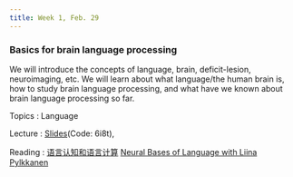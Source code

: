 ```yaml
---
title: Week 1, Feb. 29
---
```


### Basics for brain language processing

We will introduce the concepts of language, brain, deficit-lesion, neuroimaging, etc. We will learn about what language/the human brain is, how to study brain language processing, and what have we known about brain language processing so far.

Topics
: Language

Lecture
: [Slides](https://pan.baidu.com/s/1iZSMwc2CrHNoecYG9eZi6w)(Code: 6i8t), 

Reading
:
[语言认知和语言计算](https://nlpr.ia.ac.cn/cip/ZongPublications/2022/2022%E7%8E%8B%E5%B0%91%E6%A5%A0-%E4%B8%AD%E5%9B%BD%E7%A7%91%E5%AD%A6.pdf)
[Neural Bases of Language with Liina Pylkkanen](https://www.youtube.com/channel/UCBbO6HEym_YC9yyt2rNYiEA)

